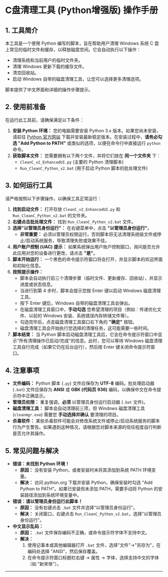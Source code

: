 # C盘清理工具 (Python增强版) 操作手册

## 1. 工具简介

本工具是一个使用 Python 编写的脚本，旨在帮助用户清理 Windows 系统 C 盘上常见的临时文件和缓存，以释放磁盘空间。它会自动执行以下操作：

*   清理系统和当前用户的临时文件夹。
*   清理 Windows 更新下载的缓存文件。
*   清空回收站。
*   启动 Windows 自带的磁盘清理工具，让您可以选择更多清理选项。

脚本提供了中文界面和详细的操作步骤提示。

## 2. 使用前准备

在运行此工具前，请确保满足以下条件：

1.  **安装 Python 环境：** 您的电脑需要安装 Python 3.x 版本。如果您尚未安装，请前往 [Python 官方网站](https://www.python.org/downloads/) 下载并安装最新稳定版本。在安装过程中，**请务必勾选 "Add Python to PATH"** 或类似的选项，以便在命令行中直接运行 `python` 命令。
2.  **获取脚本文件：** 您需要拥有以下两个文件，并将它们放在 **同一个文件夹** 下：
    *   `CleanC_v2_EnhancedUI.py` (主要的 Python 清理脚本)
    *   `Run_CleanC_Python_v2.bat` (用于启动 Python 脚本的批处理文件)

## 3. 如何运行工具

请严格按照以下步骤操作，以确保工具正常运行：

1.  **找到启动文件：** 打开存放 `CleanC_v2_EnhancedUI.py` 和 `Run_CleanC_Python_v2.bat` 的文件夹。
2.  **右键点击批处理文件：** 找到 `Run_CleanC_Python_v2.bat` 文件。
3.  **选择"以管理员身份运行"：** 在右键菜单中，点击 **"以管理员身份运行"**。
    *   **非常重要：** 必须以管理员权限运行，否则脚本将无法清理系统级文件或停止/启动系统服务，导致清理失败或效果不佳。
4.  **用户账户控制 (UAC) 提示：** 如果系统弹出用户账户控制窗口，询问是否允许此应用对您的设备进行更改，请点击 **"是"**。
5.  **脚本开始运行：** 一个黑色的命令提示符窗口将会打开，并显示脚本的欢迎界面和初始化信息。
6.  **按照提示操作：**
    *   脚本会自动执行前三个清理步骤（临时文件、更新缓存、回收站），并显示进度或状态信息。
    *   当进行到第 4 步时，脚本会提示您按 Enter 键以启动 Windows 磁盘清理工具。
    *   按下 Enter 键后，Windows 自带的磁盘清理工具会弹出。
    *   在磁盘清理工具窗口中，**手动勾选** 您希望清理的项目（例如：传递优化文件、以前的 Windows 安装、系统错误内存转储文件等）。
    *   勾选完毕后，点击磁盘清理工具窗口右下角的 **"确定"** 按钮。
    *   磁盘清理工具会开始执行您选择的清理任务，这可能需要一些时间。
7.  **脚本结束：** 当 Python 脚本启动磁盘清理工具后，它会在命令提示符窗口中显示"所有清理操作已启动/完成"的信息。此时，您可以等待 Windows 磁盘清理工具自行完成（如果它仍在后台运行），然后按 Enter 键关闭命令提示符窗口。

## 4. 注意事项

*   **文件编码：** Python 脚本 (`.py`) 文件应保存为 **UTF-8** 编码。批处理启动器 (`.bat`) 文件应保存为 **ANSI** 或 **GBK (代码页 936)** 编码，以确保中文在命令提示符中正确显示。
*   **管理员权限：** 重复强调，**必须** 以管理员身份运行启动器 (`.bat` 文件)。
*   **磁盘清理工具：** 脚本会自动清理前三项，但 Windows 磁盘清理工具 (`cleanmgr.exe`) 需要您 **手动选择并确认** 要清理的项目。
*   **杀毒软件：** 某些杀毒软件可能会对修改系统文件或停止/启动系统服务的脚本行为产生警告。如果遇到这种情况，请根据您对脚本来源的信任程度自行判断是否允许其操作。

## 5. 常见问题与解决

*   **错误：未找到 Python 环境！**
    *   **原因：** 没有安装 Python，或者安装时未将其添加到系统 PATH 环境变量。
    *   **解决：** 访问 python.org 下载并安装 Python，确保安装时勾选 "Add Python to PATH"。如果已安装但未添加 PATH，需要手动将 Python 的安装路径添加到系统环境变量中。
*   **错误：请以管理员身份运行此脚本！**
    *   **原因：** 没有右键点击 `.bat` 文件并选择"以管理员身份运行"。
    *   **解决：** 关闭窗口，右键点击 `Run_CleanC_Python_v2.bat`，选择"以管理员身份运行"。
*   **中文显示乱码：**
    *   **原因：** `.bat` 文件保存编码不正确，或命令提示符字体不支持中文。
    *   **解决：**
        1.  使用记事本或其他编辑器打开 `.bat` 文件，选择"文件"->"另存为"，在编码处选择 "ANSI"，然后保存覆盖。
        2.  在命令提示符窗口标题栏右键 -> 属性 -> 字体，选择支持中文的字体（如 "新宋体"）。

--- 
